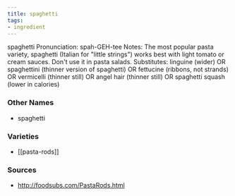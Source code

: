 ```yaml
---
title: spaghetti
tags:
- ingredient
---
```

spaghetti Pronunciation: spah-GEH-tee Notes: The most popular pasta variety, spaghetti (Italian for "little strings") works best with light tomato or cream sauces. Don't use it in pasta salads. Substitutes: linguine (wider) OR spaghettini (thinner version of spaghetti) OR fettucine (ribbons, not strands) OR vermicelli (thinner still) OR angel hair (thinner still) OR spaghetti squash (lower in calories)

### Other Names

* spaghetti

### Varieties

* [[pasta-rods]]

### Sources
* http://foodsubs.com/PastaRods.html
